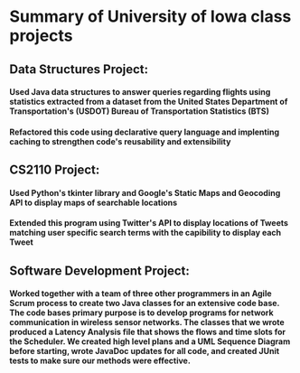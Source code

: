 # Summary of University of Iowa class projects
## Data Structures Project:
#### Used Java data structures to answer queries regarding flights using statistics extracted from a dataset from the United States Department of Transportation's (USDOT) Bureau of Transportation Statistics (BTS)
#### Refactored this code using declarative query language and implenting caching to strengthen code's reusability and extensibility

## CS2110 Project:
#### Used Python's tkinter library and Google's Static Maps and Geocoding API to display maps of searchable locations
#### Extended this program using Twitter's API to display locations of Tweets matching user specific search terms with the capibility to display each Tweet

## Software Development Project:
#### Worked together with a team of three other programmers in an Agile Scrum process to create two Java classes for an extensive code base. The code bases primary purpose is to develop programs for network communication in wireless sensor networks. The classes that we wrote produced a Latency Analysis file that shows the flows and time slots for the Scheduler. We created high level plans and a UML Sequence Diagram before starting, wrote JavaDoc updates for all code, and created JUnit tests to make sure our methods were effective.
